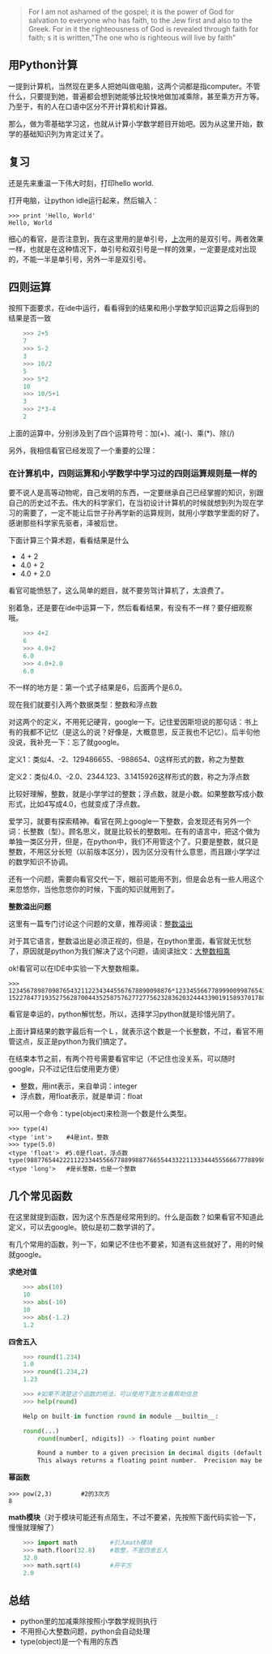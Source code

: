>For I am not ashamed of the gospel; it is the power of God for salvation to everyone who has faith, to the Jew first and also to the Greek. For in it the righteousness of God is revealed through faith for faith; s it is written,"The one who is righteous will live by faith"

## 用Python计算

一提到计算机，当然现在更多人把她叫做电脑，这两个词都是指computer。不管什么，只要提到她，普遍都会想到她能够比较快地做加减乘除，甚至乘方开方等。乃至于，有的人在口语中区分不开计算机和计算器。

那么，做为零基础学习这，也就从计算小学数学题目开始吧。因为从这里开始，数学的基础知识列为肯定过关了。

## 复习

还是先来重温一下伟大时刻，打印hello world.

打开电脑，让python idle运行起来，然后输入：

    >>> print 'Hello, World'
    Hello, World

细心的看官，是否注意到，我在这里用的是单引号，[上次](102.md)用的是双引号。两者效果一样，也就是在这种情况下，单引号和双引号是一样的效果，一定要是成对出现的，不能一半是单引号，另外一半是双引号。

## 四则运算

按照下面要求，在ide中运行，看看得到的结果和用小学数学知识运算之后得到的结果是否一致
```python
    >>> 2+5
    7
    >>> 5-2
    3
    >>> 10/2
    5
    >>> 5*2
    10
    >>> 10/5+1
    3
    >>> 2*3-4
    2
```
上面的运算中，分别涉及到了四个运算符号：加(+)、减(-)、乘(*)、除(/)

另外，我相信看官已经发现了一个重要的公理：

### 在计算机中，四则运算和小学数学中学习过的四则运算规则是一样的

要不说人是高等动物呢，自己发明的东西，一定要继承自己已经掌握的知识，别跟自己的历史过不去。伟大的科学家们，在当初设计计算机的时候就想到列为现在学习的需要了，一定不能让后世子孙再学新的运算规则，就用小学数学里面的好了。感谢那些科学家先驱者，泽被后世。

下面计算三个算术题，看看结果是什么

- 4 + 2
- 4.0 + 2
- 4.0 + 2.0

看官可能愤怒了，这么简单的题目，就不要劳驾计算机了，太浪费了。

别着急，还是要在ide中运算一下，然后看看结果，有没有不一样？要仔细观察哦。
```python
    >>> 4+2
    6
    >>> 4.0+2
    6.0
    >>> 4.0+2.0
    6.0
```
不一样的地方是：第一个式子结果是6，后面两个是6.0。

现在我们就要引入两个数据类型：整数和浮点数

对这两个的定义，不用死记硬背，google一下。记住爱因斯坦说的那句话：书上有的我都不记忆（是这么的说？好像是，大概意思，反正我也不记忆）。后半句他没说，我补充一下：忘了就google。

定义1：类似4、-2、129486655、-988654、0这样形式的数，称之为整数

定义2：类似4.0、-2.0、2344.123、3.1415926这样形式的数，称之为浮点数

比较好理解，整数，就是小学学过的整数；浮点数，就是小数。如果整数写成小数形式，比如4写成4.0，也就变成了浮点数。

爱学习，就要有探索精神。看官在网上google一下整数，会发现还有另外一个词：长整数（型）。顾名思义，就是比较长的整数啦。在有的语言中，把这个做为单独一类区分开，但是，在python中，我们不用管这个了。只要是整数，就只是整数，不用区分长短（以前版本区分），因为区分没有什么意思，而且跟小学学过的数学知识不协调。

还有一个问题，需要向看官交代一下，眼前可能用不到，但是会总有一些人用这个来忽悠你，当他忽悠你的时候，下面的知识就用到了。

**整数溢出问题**

这里有一篇专门讨论这个问题的文章，推荐阅读：[整数溢出](http://zhaoweizhuanshuo.blog.163.com/blog/static/148055262201093151439742/)

对于其它语言，整数溢出是必须正视的，但是，在python里面，看官就无忧愁了，原因就是python为我们解决了这个问题，请阅读拙文：[大整数相乘](https://github.com/qiwsir/algorithm/blob/master/big_int.md)

ok!看官可以在IDE中实验一下大整数相乘。

    >>> 123456789870987654321122343445567678890098876*1233455667789990099876543332387665443345566
    152278477193527562870044352587576277277562328362032444339019158937017801601677976183816L

看官是幸运的，python解忧愁，所以，选择学习python就是珍惜光阴了。

上面计算结果的数字最后有一个Ｌ，就表示这个数是一个长整数，不过，看官不用管这点，反正是python为我们搞定了。

在结束本节之前，有两个符号需要看官牢记（不记住也没关系，可以随时google，只不过记住后使用更方便）

- 整数，用int表示，来自单词：integer
- 浮点数，用float表示，就是单词：float

可以用一个命令：type(object)来检测一个数是什么类型。

    >>> type(4)
    <type 'int'>    #4是int，整数
    >>> type(5.0)
    <type 'float'>　#5.0是float，浮点数
    type(988776544222112233445566778899887766554433221133344455566677788998776543222344556678)
    <type 'long'>   #是长整数，也是一个整数

## 几个常见函数

在这里就提到函数，因为这个东西是经常用到的。什么是函数？如果看官不知道此定义，可以去google。貌似是初二数学讲的了。

有几个常用的函数，列一下，如果记不住也不要紧，知道有这些就好了，用的时候就google。

**求绝对值**
```python
    >>> abs(10)
    10
    >>> abs(-10)
    10
    >>> abs(-1.2)
    1.2
```
**四舍五入**
```python
    >>> round(1.234)
    1.0
    >>> round(1.234,2)
    1.23

    >>> #如果不清楚这个函数的用法，可以使用下面方法看帮助信息
    >>> help(round)

    Help on built-in function round in module __builtin__:

    round(...)
        round(number[, ndigits]) -> floating point number

        Round a number to a given precision in decimal digits (default 0 digits).
        This always returns a floating point number.  Precision may be negative.
```
**幂函数**

    >>> pow(2,3)        #2的3次方
    8

**math模块**（对于模块可能还有点陌生，不过不要紧，先按照下面代码实验一下，慢慢就理解了）
```python
    >>> import math         #引入math模块
    >>> math.floor(32.8)    #取整，不是四舍五入
    32.0
    >>> math.sqrt(4)        #开平方
    2.0
```

## 总结

- python里的加减乘除按照小学数学规则执行
- 不用担心大整数问题，python会自动处理
- type(object)是一个有用的东西
